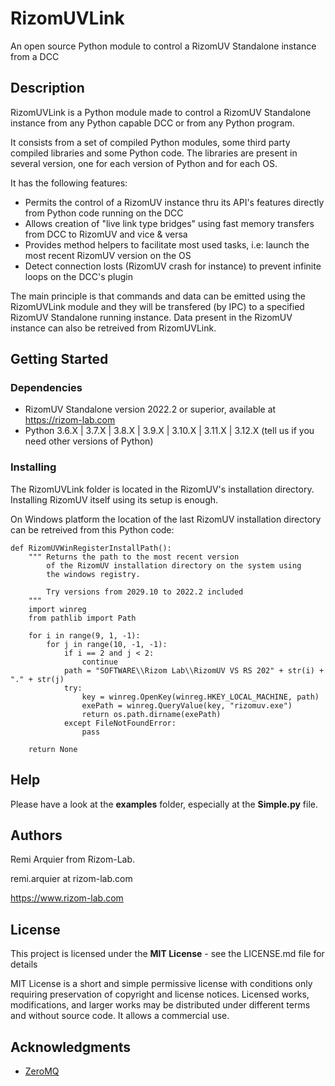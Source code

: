 # RizomUVLink

An open source Python module to control a RizomUV Standalone instance from a DCC

## Description

RizomUVLink is a Python module made to control a RizomUV Standalone instance from any Python capable DCC or from any Python program.

It consists from a set of compiled Python modules, some third party compiled libraries and some Python code. The libraries are present in several version, one for each version of Python and for each OS.

It has the following features:
* Permits the control of a RizomUV instance thru its API's features directly from Python code running on the DCC
* Allows creation of "live link type bridges" using fast memory transfers from DCC to RizomUV and vice & versa
* Provides method helpers to facilitate most used tasks, i.e: launch the most recent RizomUV version on the OS
* Detect connection losts (RizomUV crash for instance) to prevent infinite loops on the DCC's plugin

The main principle is that commands and data can be emitted using the RizomUVLink module and they will be transfered (by IPC) to a specified RizomUV Standalone running instance. Data present in the RizomUV instance can also be retreived from RizomUVLink.

## Getting Started

### Dependencies

* RizomUV Standalone version 2022.2 or superior, available at https://rizom-lab.com
* Python 3.6.X | 3.7.X | 3.8.X | 3.9.X | 3.10.X | 3.11.X | 3.12.X (tell us if you need other versions of Python)

### Installing

The RizomUVLink folder is located in the RizomUV's installation directory. Installing RizomUV itself using its setup is enough.

On Windows platform the location of the last RizomUV installation directory can be retreived from this Python code:

    def RizomUVWinRegisterInstallPath():
        """ Returns the path to the most recent version 
            of the RizomUV installation directory on the system using
            the windows registry.
            
            Try versions from 2029.10 to 2022.2 included
        """
        import winreg
        from pathlib import Path

        for i in range(9, 1, -1):
            for j in range(10, -1, -1):
                if i == 2 and j < 2:
                    continue
                path = "SOFTWARE\\Rizom Lab\\RizomUV VS RS 202" + str(i) + "." + str(j)
                try:
                    key = winreg.OpenKey(winreg.HKEY_LOCAL_MACHINE, path)
                    exePath = winreg.QueryValue(key, "rizomuv.exe")
                    return os.path.dirname(exePath)
                except FileNotFoundError:
                    pass

        return None

## Help

Please have a look at the **examples** folder, especially at the **Simple.py** file.

## Authors

Remi Arquier from Rizom-Lab. 

remi.arquier at rizom-lab.com

https://www.rizom-lab.com

## License

This project is licensed under the **MIT License** - see the LICENSE.md file for details

MIT License is a short and simple permissive license with conditions only requiring preservation of copyright and license notices. Licensed works, modifications, and larger works may be distributed under different terms and without source code. It allows a commercial use.

## Acknowledgments

* [ZeroMQ](https://https://zeromq.org/)
